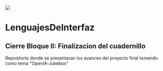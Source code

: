 ![](https://tectijuana.edu.mx/wp-content/uploads/2014/11/Heading-Ing-sistemas-2048x672.png)

# LenguajesDeInterfaz
## Cierre Bloque II: Finalizacion del cuadernillo

Repositorio donde se presentaran los avances del proyecto final tomando como tema "OpenIA-Jukebox"
